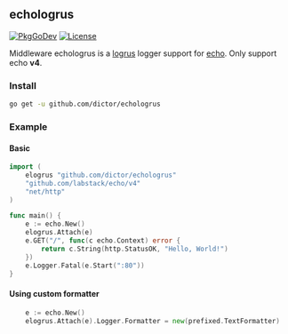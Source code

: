 ## echologrus
[![PkgGoDev](https://pkg.go.dev/badge/Dictor/echologrus)](https://pkg.go.dev/Dictor/echologrus)
[![License](https://img.shields.io/badge/License-Apache%202.0-blue.svg)](https://opensource.org/licenses/Apache-2.0)

Middleware echologrus is a [logrus](https://github.com/sirupsen/logrus) logger support for [echo](https://github.com/labstack/echo).
Only support echo **v4**.

### Install

```sh
go get -u github.com/dictor/echologrus
```

### Example
#### Basic
```go
import (
	elogrus "github.com/dictor/echologrus"
	"github.com/labstack/echo/v4"
	"net/http"
)

func main() {
	e := echo.New()
	elogrus.Attach(e)
	e.GET("/", func(c echo.Context) error {
		return c.String(http.StatusOK, "Hello, World!")
	})
	e.Logger.Fatal(e.Start(":80"))
}
```

#### Using custom formatter
```go
	e := echo.New()
	elogrus.Attach(e).Logger.Formatter = new(prefixed.TextFormatter)
```


